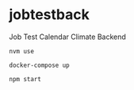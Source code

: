 # jobtestback
Job Test Calendar Climate Backend

```nvm use```


```docker-compose up```


```npm start```


